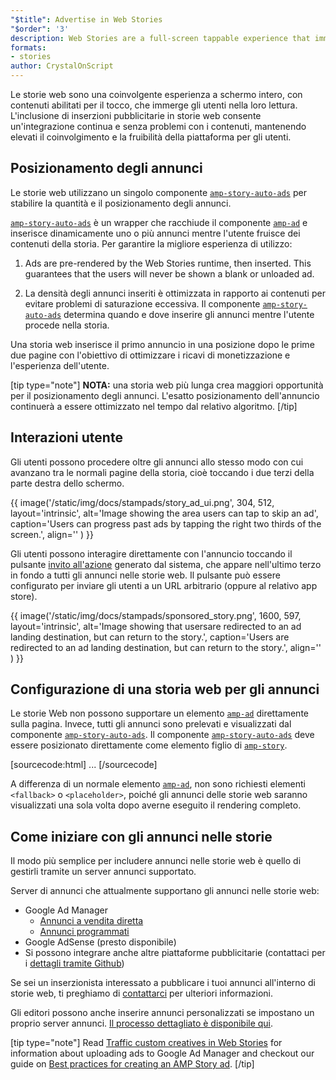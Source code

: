 ```yaml
---
"$title": Advertise in Web Stories
"$order": '3'
description: Web Stories are a full-screen tappable experience that immerses readers in the content. Advertising with AMP Story ads allows for seamless and disruption-free ...
formats:
- stories
author: CrystalOnScript
---
```


Le storie web sono una coinvolgente esperienza a schermo intero, con contenuti abilitati per il tocco, che immerge gli utenti nella loro lettura. L'inclusione di inserzioni pubblicitarie in storie web consente un'integrazione continua e senza problemi con i contenuti, mantenendo elevati il coinvolgimento e la fruibilità della piattaforma per gli utenti.

## Posizionamento degli annunci

Le storie web utilizzano un singolo componente [`amp-story-auto-ads`](../../../documentation/components/reference/amp-story-auto-ads.md) per stabilire la quantità e il posizionamento degli annunci.

[`amp-story-auto-ads`](../../../documentation/components/reference/amp-story-auto-ads.md) è un wrapper che racchiude il componente [`amp-ad`](../../../documentation/components/reference/amp-ad.md) e inserisce dinamicamente uno o più annunci mentre l'utente fruisce dei contenuti della storia. Per garantire la migliore esperienza di utilizzo:

1. Ads are pre-rendered by the Web Stories runtime, then inserted. This guarantees that the users will never be shown a blank or unloaded ad.

2. La densità degli annunci inseriti è ottimizzata in rapporto ai contenuti per evitare problemi di saturazione eccessiva. Il componente [`amp-story-auto-ads`](../../../documentation/components/reference/amp-story-auto-ads.md) determina quando e dove inserire gli annunci mentre l'utente procede nella storia.

Una storia web inserisce il primo annuncio in una posizione dopo le prime due pagine con l'obiettivo di ottimizzare i ricavi di monetizzazione e l'esperienza dell'utente.

<amp-anim width="360" height="640" src="/static/img/docs/stampads/stamp_gif_ad.gif">
  <amp-img placeholder width="360" height="640" src="/static/img/docs/stampads/stamp_gif_still.png">
  </amp-img></amp-anim>

[tip type="note"] **NOTA:** una storia web più lunga crea maggiori opportunità per il posizionamento degli annunci. L'esatto posizionamento dell'annuncio continuerà a essere ottimizzato nel tempo dal relativo algoritmo. [/tip]

## Interazioni utente

Gli utenti possono procedere oltre gli annunci allo stesso modo con cui avanzano tra le normali pagine della storia, cioè toccando i due terzi della parte destra dello schermo.

{{ image('/static/img/docs/stampads/story_ad_ui.png', 304, 512, layout='intrinsic', alt='Image showing the area users can tap to skip an ad', caption='Users can progress past ads by tapping the right two thirds of the screen.', align='' ) }}

Gli utenti possono interagire direttamente con l'annuncio toccando il pulsante [invito all'azione](story_ads_best_practices.md#call-to-action-button-text-enum) generato dal sistema, che appare nell'ultimo terzo in fondo a tutti gli annunci nelle storie web. Il pulsante può essere configurato per inviare gli utenti a un URL arbitrario (oppure al relativo app store).

{{ image('/static/img/docs/stampads/sponsored_story.png', 1600, 597, layout='intrinsic', alt='Image showing that usersare redirected to an ad landing destination, but can return to the story.', caption='Users are redirected to an ad landing destination, but can return to the story.', align='' ) }}

## Configurazione di una storia web per gli annunci

Le storie Web non possono supportare un elemento [`amp-ad`](../../../documentation/components/reference/amp-ad.md) direttamente sulla pagina. Invece, tutti gli annunci sono prelevati e visualizzati dal componente [`amp-story-auto-ads`](../../../documentation/components/reference/amp-story-auto-ads.md). Il componente [`amp-story-auto-ads`](../../../documentation/components/reference/amp-story-auto-ads.md) deve essere posizionato direttamente come elemento figlio di [`amp-story`](../../../documentation/components/reference/amp-story.md).

[sourcecode:html]
<amp-story>
  <amp-story-auto-ads>
    <script type="application/json">
      {
        "ad-attributes": {
          // ad server configuration
        }
      }
    </script>
  </amp-story-auto-ads>
  <amp-story-page>
  ...
</amp-story>
[/sourcecode]

A differenza di un normale elemento [`amp-ad`](../../../documentation/components/reference/amp-ad.md), non sono richiesti elementi `<fallback>` o `<placeholder>`, poiché gli annunci delle storie web saranno visualizzati una sola volta dopo averne eseguito il rendering completo.

## Come iniziare con gli annunci nelle storie

Il modo più semplice per includere annunci nelle storie web è quello di gestirli tramite un server annunci supportato.

Server di annunci che attualmente supportano gli annunci nelle storie web:

- Google Ad Manager <a name="google-ad-manager"></a>
    - [Annunci a vendita diretta](https://support.google.com/admanager/answer/9038178)
    - [Annunci programmati](https://support.google.com/admanager/answer/9416436)
- Google AdSense (presto disponibile)
- Si possono integrare anche altre piattaforme pubblicitarie (contattaci per i [dettagli tramite Github](https://github.com/ampproject/amphtml/issues/30769))

Se sei un inserzionista interessato a pubblicare i tuoi annunci all'interno di storie web, ti preghiamo di [contattarci](mailto:story-ads-wg@google.com) per ulteriori informazioni.

Gli editori possono anche inserire annunci personalizzati se impostano un proprio server annunci. [Il processo dettagliato è disponibile qui](https://github.com/ampproject/amphtml/blob/master/extensions/amp-story/amp-story-ads.md#publisher-placed-ads).

[tip type="note"] Read [Traffic custom creatives in Web Stories](https://support.google.com/admanager/answer/9038178) for information about uploading ads to Google Ad Manager and checkout our guide on [Best practices for creating an AMP Story ad](story_ads_best_practices.md). [/tip]
